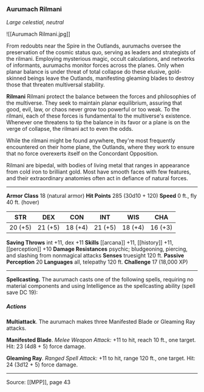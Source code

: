 ### Aurumach Rilmani
_Large celestial, neutral_

![[Aurumach Rilmani.jpg]]

From redoubts near the Spire in the Outlands, aurumachs oversee the preservation of the cosmic status quo, serving as leaders and strategists of the rilmani. Employing mysterious magic, occult calculations, and networks of informants, aurumachs monitor forces across the planes. Only when planar balance is under threat of total collapse do these elusive, gold-skinned beings leave the Outlands, manifesting gleaming blades to destroy those that threaten multiversal stability.


**Rilmani** Rilmani protect the balance between the forces and philosophies of the multiverse. They seek to maintain planar equilibrium, assuring that good, evil, law, or chaos never grow too powerful or too weak. To the rilmani, each of these forces is fundamental to the multiverse's existence. Whenever one threatens to tip the balance in its favor or a plane is on the verge of collapse, the rilmani act to even the odds.

While the rilmani might be found anywhere, they're most frequently encountered on their home plane, the Outlands, where they work to ensure that no force overexerts itself on the Concordant Opposition.

Rilmani are bipedal, with bodies of living metal that ranges in appearance from cold iron to brilliant gold. Most have smooth faces with few features, and their extraordinary anatomies often act in defiance of natural forces.





---

**Armor Class** 18 (natural armor)
**Hit Points** 285 (30d10 + 120)
**Speed** 0 ft., fly 40 ft. (hover)

| STR     | DEX     | CON     | INT     | WIS     | CHA     |
|---------|---------|---------|---------|---------|---------|
| 20 (+5) | 21 (+5) | 18 (+4) | 21 (+5) | 18 (+4) | 16 (+3) |

**Saving Throws** int +11, dex +11
**Skills** [[arcana]] +11, [[history]] +11, [[perception]] +10
**Damage Resistances** psychic; bludgeoning, piercing, and slashing from nonmagical attacks
**Senses** truesight 120 ft.
**Passive Perception** 20
**Languages** all, telepathy 120 ft.
**Challenge** 17 (18,000 XP)

---

**Spellcasting.** The aurumach casts one of the following spells, requiring no material components and using Intelligence as the spellcasting ability (spell save DC 19):

##### Actions
**Multiattack**. The aurumach makes three Manifested Blade or Gleaming Ray attacks.

**Manifested Blade**. _Melee Weapon Attack:_ +11 to hit, reach 10 ft., one target. Hit: 23 (4d8 + 5) force damage.

**Gleaming Ray**. _Ranged Spell Attack:_ +11 to hit, range 120 ft., one target. Hit: 24 (3d12 + 5) force damage.


---

Source: [[MPP]], page 43